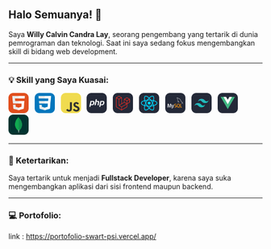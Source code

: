 ## Halo Semuanya! 👋

Saya **Willy Calvin Candra Lay**, seorang pengembang yang tertarik di dunia pemrograman dan teknologi. Saat ini saya sedang fokus mengembangkan skill di bidang web development.

---

### 💡 Skill yang Saya Kuasai:

<p align="left">
  <img src="https://github.com/tandpfun/skill-icons/raw/main/icons/HTML.svg" width="40" height="40" alt="html"/> &nbsp;
  <img src="https://github.com/tandpfun/skill-icons/raw/main/icons/CSS.svg" width="40" height="40" alt="css"/> &nbsp;
  <img src="https://github.com/tandpfun/skill-icons/raw/main/icons/JavaScript.svg" width="40" height="40" alt="javascript"/> &nbsp;
  <img src="https://github.com/tandpfun/skill-icons/raw/main/icons/PHP-Dark.svg" width="40" height="40" alt="php"/> &nbsp;
  <img src="https://github.com/tandpfun/skill-icons/raw/main/icons/Laravel-Dark.svg" width="40" height="40" alt="laravel"/> &nbsp;
  <img src="https://github.com/tandpfun/skill-icons/raw/main/icons/React-Dark.svg" width="40" height="40" alt="react"/> &nbsp;
  <img src="https://github.com/tandpfun/skill-icons/raw/main/icons/MySQL-Dark.svg" width="40" height="40" alt="mysql"/> &nbsp;
  <img src="https://github.com/tandpfun/skill-icons/raw/main/icons/TailwindCSS-Dark.svg" width="40" height="40" alt="tailwindcss"/> &nbsp;
  <img src="https://github.com/tandpfun/skill-icons/raw/main/icons/VueJS-Dark.svg" width="40" height="40" alt="vuejs"/> &nbsp;
  <img src="https://github.com/tandpfun/skill-icons/raw/main/icons/MongoDB.svg" width="40" height="40" alt="monggodb"/>
</p>

---

### 🚀 Ketertarikan:
Saya tertarik untuk menjadi **Fullstack Developer**, karena saya suka mengembangkan aplikasi dari sisi frontend maupun backend.

---

### 💻 Portofolio:
link : https://portofolio-swart-psi.vercel.app/
